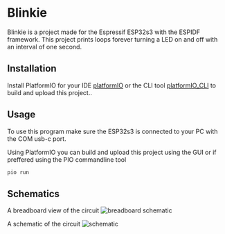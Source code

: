 # Blinkie

Blinkie is a project made for the Espressif ESP32s3 with the ESPIDF framework. This project prints loops forever turning a LED on and off with an interval of one second.


## Installation

Install PlatformIO for your IDE [platformIO](https://platformio.org/) or the CLI tool [platformIO_CLI](https://docs.platformio.org/en/stable/core/index.html) to build and upload this project..

## Usage

To use this program make sure the ESP32s3 is connected to your PC with the COM usb-c port.

Using PlatformIO you can build and upload this project using the GUI or if preffered using the PIO commandline tool

```bash
pio run
```

## Schematics

A breadboard view of the circuit
![breadboard schematic](/pong/schematics/breadboard.png "Bread Board")

A schematic of the circuit
![schematic](/schematics/schematic.png "Schematic")
